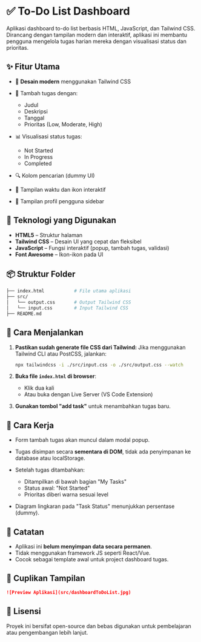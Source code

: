 # ✅ To-Do List Dashboard

Aplikasi dashboard to-do list berbasis HTML, JavaScript, dan Tailwind CSS. Dirancang dengan tampilan modern dan interaktif, aplikasi ini membantu pengguna mengelola tugas harian mereka dengan visualisasi status dan prioritas.

## ✨ Fitur Utama

* 🎨 **Desain modern** menggunakan Tailwind CSS
* 📝 Tambah tugas dengan:

  * Judul
  * Deskripsi
  * Tanggal
  * Prioritas (Low, Moderate, High)
* 📊 Visualisasi status tugas:

  * Not Started
  * In Progress
  * Completed
* 🔍 Kolom pencarian (dummy UI)
* 📅 Tampilan waktu dan ikon interaktif
* 👤 Tampilan profil pengguna sidebar

## 🧱 Teknologi yang Digunakan

* **HTML5** – Struktur halaman
* **Tailwind CSS** – Desain UI yang cepat dan fleksibel
* **JavaScript** – Fungsi interaktif (popup, tambah tugas, validasi)
* **Font Awesome** – Ikon-ikon pada UI

## 📦 Struktur Folder

```bash
├── index.html           # File utama aplikasi
├── src/
│   └── output.css       # Output Tailwind CSS
│   └── input.css        # Input Tailwind CSS
├── README.md
```

## 🚀 Cara Menjalankan

1. **Pastikan sudah generate file CSS dari Tailwind:**
   Jika menggunakan Tailwind CLI atau PostCSS, jalankan:

   ```bash
   npx tailwindcss -i ./src/input.css -o ./src/output.css --watch
   ```

2. **Buka file `index.html` di browser**:

   * Klik dua kali
   * Atau buka dengan Live Server (VS Code Extension)

3. **Gunakan tombol "add task"** untuk menambahkan tugas baru.

## 🧠 Cara Kerja

* Form tambah tugas akan muncul dalam modal popup.
* Tugas disimpan secara **sementara di DOM**, tidak ada penyimpanan ke database atau localStorage.
* Setelah tugas ditambahkan:

  * Ditampilkan di bawah bagian "My Tasks"
  * Status awal: "Not Started"
  * Prioritas diberi warna sesuai level
* Diagram lingkaran pada "Task Status" menunjukkan persentase (dummy).

## 📝 Catatan

* Aplikasi ini **belum menyimpan data secara permanen**.
* Tidak menggunakan framework JS seperti React/Vue.
* Cocok sebagai template awal untuk project dashboard tugas.

## 📸 Cuplikan Tampilan

```markdown
![Preview Aplikasi](src/dashboardToDoList.jpg)
```

## 📄 Lisensi

Proyek ini bersifat open-source dan bebas digunakan untuk pembelajaran atau pengembangan lebih lanjut.
